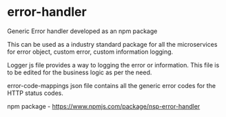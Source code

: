# error-handler

Generic Error handler developed as an npm package

This can be used as a industry standard package for all the microservices for error object, custom error, custom information logging.

Logger js file provides a way to logging the error or information. This file is to be edited for the business logic as per the need.

error-code-mappings json file contains all the generic error codes for the HTTP status codes.

npm package - https://www.npmjs.com/package/nsp-error-handler 